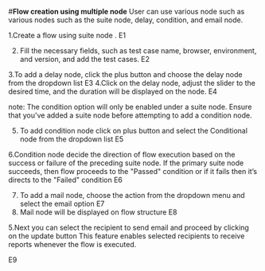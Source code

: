 ﻿#**Flow creation using multiple node**
User can use various node such as various nodes such as the suite node, delay, condition, and email node. 

1.Create a flow using suite node . 
E1

2. Fill the necessary fields, such as test case name, browser, environment, and version, and  add the test cases.
E2

3.To add a delay node, click the plus button and choose the delay node from the dropdown  list
E3
4.Click on the delay node, adjust the slider to the desired time, and the duration will be displayed on the node. 
E4

 note: The condition option will only be enabled under a suite node. Ensure that you've added a suite node before attempting to add a condition node.
 
 5. To add condition node click on plus button and select the Conditional node from the dropdown list
 E5
 
 6.Condition node decide the direction of flow execution based on the success or failure of the preceding suite node. If the primary suite node succeeds, then flow proceeds to the "Passed" condition or if it fails then it’s directs to the "Failed" condition
 E6
 
7. To add a mail node, choose the action from the dropdown menu and select the email option 
  E7
8.   Mail node will be displayed on flow structure 
E8

5.Next you can select the recipient to send email and proceed by clicking on the update button  This feature enables selected recipients to receive reports whenever the flow is executed.

E9
 

